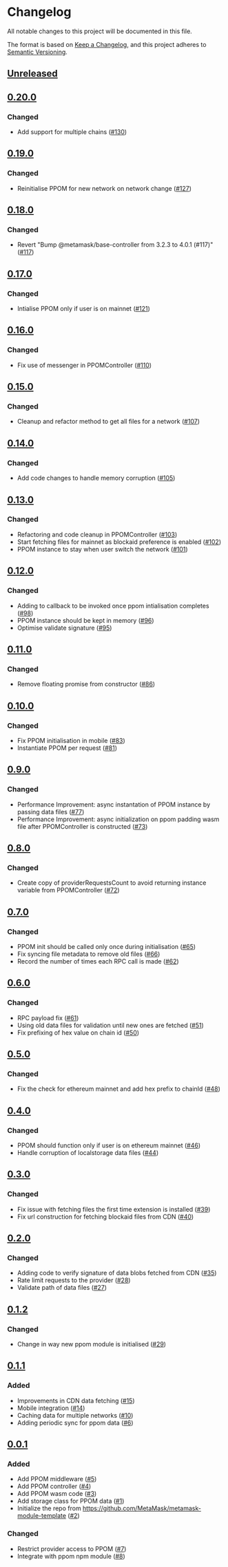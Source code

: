 # Changelog
All notable changes to this project will be documented in this file.

The format is based on [Keep a Changelog](https://keepachangelog.com/en/1.0.0/),
and this project adheres to [Semantic Versioning](https://semver.org/spec/v2.0.0.html).

## [Unreleased]

## [0.20.0]
### Changed
- Add support for multiple chains ([#130](https://github.com/MetaMask/ppom-validator/pull/130))

## [0.19.0]
### Changed
- Reinitialise PPOM for new network on network change ([#127](https://github.com/MetaMask/ppom-validator/pull/127))

## [0.18.0]
### Changed
- Revert "Bump @metamask/base-controller from 3.2.3 to 4.0.1 (#117)" ([#117](https://github.com/MetaMask/ppom-validator/pull/117))

## [0.17.0]
### Changed
- Intialise PPOM only if user is on mainnet ([#121](https://github.com/MetaMask/ppom-validator/pull/121))

## [0.16.0]
### Changed
- Fix use of messenger in PPOMController ([#110](https://github.com/MetaMask/ppom-validator/pull/110))

## [0.15.0]
### Changed
- Cleanup and refactor method to get all files for a network ([#107](https://github.com/MetaMask/ppom-validator/pull/107))

## [0.14.0]
### Changed
- Add code changes to handle memory corruption ([#105](https://github.com/MetaMask/ppom-validator/pull/105))

## [0.13.0]
### Changed
- Refactoring and code cleanup in PPOMController ([#103](https://github.com/MetaMask/ppom-validator/pull/103))
- Start fetching files for mainnet as blockaid preference is enabled ([#102](https://github.com/MetaMask/ppom-validator/pull/102))
- PPOM instance to stay when user switch the network ([#101](https://github.com/MetaMask/ppom-validator/pull/101))

## [0.12.0]
### Changed
- Adding to callback to be invoked once ppom intialisation completes ([#98](https://github.com/MetaMask/ppom-validator/pull/98))
- PPOM instance should be kept in memory ([#96](https://github.com/MetaMask/ppom-validator/pull/96))
- Optimise validate signature ([#95](https://github.com/MetaMask/ppom-validator/pull/95))

## [0.11.0]
### Changed
- Remove floating promise from constructor ([#86](https://github.com/MetaMask/ppom-validator/pull/86))

## [0.10.0]
### Changed
- Fix PPOM initialisation in mobile ([#83](https://github.com/MetaMask/ppom-validator/pull/83))
- Instantiate PPOM per request ([#81](https://github.com/MetaMask/ppom-validator/pull/81))

## [0.9.0]
### Changed
- Performance Improvement: async instantation of PPOM instance by passing data files ([#77](https://github.com/MetaMask/ppom-validator/pull/77))
- Performance Improvement: async initialization on ppom padding wasm file after PPOMController is constructed ([#73](https://github.com/MetaMask/ppom-validator/pull/73))

## [0.8.0]
### Changed
- Create copy of providerRequestsCount to avoid returning instance variable from PPOMController ([#72](https://github.com/MetaMask/ppom-validator/pull/72))

## [0.7.0]
### Changed
- PPOM init should be called only once during initialisation ([#65](https://github.com/MetaMask/ppom-validator/pull/65))
- Fix syncing file metadata to remove old files ([#66](https://github.com/MetaMask/ppom-validator/pull/66))
- Record the number of times each RPC call is made ([#62](https://github.com/MetaMask/ppom-validator/pull/62))

## [0.6.0]
### Changed
- RPC payload fix ([#61](https://github.com/MetaMask/ppom-validator/pull/61))
- Using old data files for validation until new ones are fetched ([#51](https://github.com/MetaMask/ppom-validator/pull/51))
- Fix prefixing of hex value on chain id ([#50](https://github.com/MetaMask/ppom-validator/pull/50))

## [0.5.0]
### Changed
- Fix the check for ethereum mainnet and add hex prefix to chainId ([#48](https://github.com/MetaMask/ppom-validator/pull/48))

## [0.4.0]
### Changed
- PPOM should function only if user is on ethereum mainnet ([#46](https://github.com/MetaMask/ppom-validator/pull/46))
- Handle corruption of localstorage data files ([#44](https://github.com/MetaMask/ppom-validator/pull/44))

## [0.3.0]
### Changed
- Fix issue with fetching files the first time extension is installed ([#39](https://github.com/MetaMask/ppom-validator/pull/39))
- Fix url construction for fetching blockaid files from CDN ([#40](https://github.com/MetaMask/ppom-validator/pull/40))

## [0.2.0]
### Changed
- Adding code to verify signature of data blobs fetched from CDN ([#35](https://github.com/MetaMask/ppom-validator/pull/35))
- Rate limit requests to the provider ([#28](https://github.com/MetaMask/ppom-validator/pull/28))
- Validate path of data files ([#27](https://github.com/MetaMask/ppom-validator/pull/27))

## [0.1.2]
### Changed
- Change in way new ppom module is initialised ([#29](https://github.com/MetaMask/ppom-validator/pull/29))

## [0.1.1]
### Added
- Improvements in CDN data fetching ([#15](https://github.com/MetaMask/ppom-validator/pull/15))
- Mobile integration ([#14](https://github.com/MetaMask/ppom-validator/pull/14))
- Caching data for multiple networks ([#10](https://github.com/MetaMask/ppom-validator/pull/10))
- Adding periodic sync for ppom data ([#6](https://github.com/MetaMask/ppom-validator/pull/6))

## [0.0.1]
### Added
- Add PPOM middleware ([#5](https://github.com/MetaMask/ppom-validator/pull/5))
- Add PPOM controller ([#4](https://github.com/MetaMask/ppom-validator/pull/4))
- Add PPOM wasm code ([#3](https://github.com/MetaMask/ppom-validator/pull/3))
- Add storage class for PPOM data ([#1](https://github.com/MetaMask/ppom-validator/pull/1))
- Initialize the repo from https://github.com/MetaMask/metamask-module-template ([#2](https://github.com/MetaMask/ppom-validator/pull/2))

### Changed
- Restrict provider access to PPOM ([#7](https://github.com/MetaMask/ppom-validator/pull/7))
- Integrate with ppom npm module ([#8](https://github.com/MetaMask/ppom-validator/pull/8))

[Unreleased]: https://github.com/MetaMask/ppom-validator/compare/v0.20.0...HEAD
[0.20.0]: https://github.com/MetaMask/ppom-validator/compare/v0.19.0...v0.20.0
[0.19.0]: https://github.com/MetaMask/ppom-validator/compare/v0.18.0...v0.19.0
[0.18.0]: https://github.com/MetaMask/ppom-validator/compare/v0.17.0...v0.18.0
[0.17.0]: https://github.com/MetaMask/ppom-validator/compare/v0.16.0...v0.17.0
[0.16.0]: https://github.com/MetaMask/ppom-validator/compare/v0.15.0...v0.16.0
[0.15.0]: https://github.com/MetaMask/ppom-validator/compare/v0.14.0...v0.15.0
[0.14.0]: https://github.com/MetaMask/ppom-validator/compare/v0.13.0...v0.14.0
[0.13.0]: https://github.com/MetaMask/ppom-validator/compare/v0.12.0...v0.13.0
[0.12.0]: https://github.com/MetaMask/ppom-validator/compare/v0.11.0...v0.12.0
[0.11.0]: https://github.com/MetaMask/ppom-validator/compare/v0.10.0...v0.11.0
[0.10.0]: https://github.com/MetaMask/ppom-validator/compare/v0.9.0...v0.10.0
[0.9.0]: https://github.com/MetaMask/ppom-validator/compare/v0.8.0...v0.9.0
[0.8.0]: https://github.com/MetaMask/ppom-validator/compare/v0.7.0...v0.8.0
[0.7.0]: https://github.com/MetaMask/ppom-validator/compare/v0.6.0...v0.7.0
[0.6.0]: https://github.com/MetaMask/ppom-validator/compare/v0.5.0...v0.6.0
[0.5.0]: https://github.com/MetaMask/ppom-validator/compare/v0.4.0...v0.5.0
[0.4.0]: https://github.com/MetaMask/ppom-validator/compare/v0.3.0...v0.4.0
[0.3.0]: https://github.com/MetaMask/ppom-validator/compare/v0.2.0...v0.3.0
[0.2.0]: https://github.com/MetaMask/ppom-validator/compare/v0.1.2...v0.2.0
[0.1.2]: https://github.com/MetaMask/ppom-validator/compare/v0.1.1...v0.1.2
[0.1.1]: https://github.com/MetaMask/ppom-validator/compare/v0.0.1...v0.1.1
[0.0.1]: https://github.com/MetaMask/ppom-validator/releases/tag/v0.0.1
